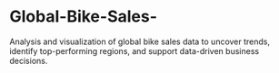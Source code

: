 # Global-Bike-Sales-
Analysis and visualization of global bike sales data to uncover trends, identify top-performing regions, and support data-driven business decisions.
